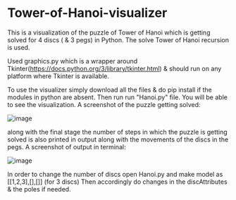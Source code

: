 # Tower-of-Hanoi-visualizer
This is a visualization of the puzzle of Tower of Hanoi which is getting solved for 4 discs ( & 3 pegs) in Python.
The solve Tower of Hanoi recursion is used. 

Used graphics.py which is a wrapper around Tkinter(https://docs.python.org/3/library/tkinter.html) & should run on any platform where Tkinter is available.

To use the visualizer simply download all the files & do pip install if the modules in python are absent.
Then run run "Hanoi.py" file. You will be able to see the visualization.
A screenshot of the puzzle getting solved:

![image](https://user-images.githubusercontent.com/73889488/181034856-de94de7a-ebbc-4760-b78f-8e5b7fc8ed37.png)

along with the final stage the number of steps in which the puzzle is getting solved is also printed in output along with the movements of the discs in the pegs.
A screenshot of output in terminal: 

![image](https://user-images.githubusercontent.com/73889488/181035850-bcb6afa6-e878-4df5-a929-28c0caa7e1ef.png)

In order to change the number of discs open Hanoi.py and make model as [[1,2,3],[],[]] (for 3 discs)
 Then accordingly do changes in the discAttributes & the poles if needed.

